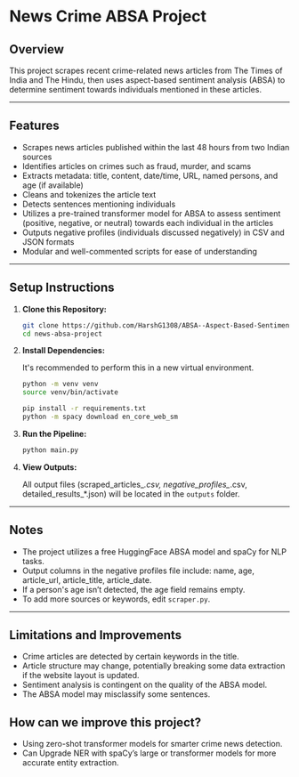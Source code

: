 # News Crime ABSA Project

## Overview

This project scrapes recent crime-related news articles from The Times of India and The Hindu, then uses aspect-based sentiment analysis (ABSA) to determine sentiment towards individuals mentioned in these articles.

---

## Features

- Scrapes news articles published within the last 48 hours from two Indian sources
- Identifies articles on crimes such as fraud, murder, and scams
- Extracts metadata: title, content, date/time, URL, named persons, and age (if available)
- Cleans and tokenizes the article text
- Detects sentences mentioning individuals
- Utilizes a pre-trained transformer model for ABSA to assess sentiment (positive, negative, or neutral) towards each individual in the articles
- Outputs negative profiles (individuals discussed negatively) in CSV and JSON formats
- Modular and well-commented scripts for ease of understanding

---

## Setup Instructions

1. **Clone this Repository:**

   ```bash
   git clone https://github.com/HarshG1308/ABSA--Aspect-Based-Sentiment-Analysis--for-Crime-News-Articles
   cd news-absa-project
   ```

2. **Install Dependencies:**

   It's recommended to perform this in a new virtual environment.

   ```bash
   python -m venv venv
   source venv/bin/activate
   ```

   ```bash
   pip install -r requirements.txt
   python -m spacy download en_core_web_sm
   ```

3. **Run the Pipeline:**

   ```bash
   python main.py
   ```

4. **View Outputs:**

   All output files (scraped_articles_*.csv, negative_profiles_*.csv, detailed_results_*.json) will be located in the `outputs` folder.

---

## Notes

- The project utilizes a free HuggingFace ABSA model and spaCy for NLP tasks.
- Output columns in the negative profiles file include: name, age, article_url, article_title, article_date.
- If a person's age isn’t detected, the age field remains empty.
- To add more sources or keywords, edit `scraper.py`.

---

## Limitations and Improvements

- Crime articles are detected by certain keywords in the title.
- Article structure may change, potentially breaking some data extraction if the website layout is updated.
- Sentiment analysis is contingent on the quality of the ABSA model.
- The ABSA model may misclassify some sentences.

## How can we improve this project?

- Using zero-shot transformer models for smarter crime news detection.
- Can Upgrade NER with spaCy’s large or transformer models for more accurate entity extraction.